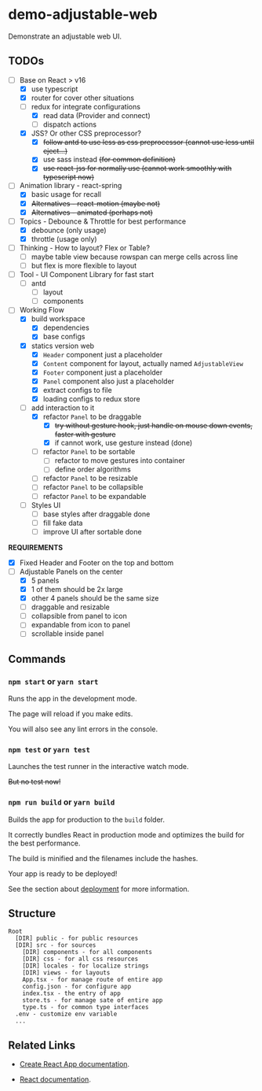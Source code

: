 # demo-adjustable-web

Demonstrate an adjustable web UI.

## TODOs

- [ ] Base on React > v16
  - [x] use typescript
  - [x] router for cover other situations
  - [ ] redux for integrate configurations
    - [x] read data (Provider and connect)
    - [ ] dispatch actions
  - [x] JSS? Or other CSS preprocessor?
    - [x] ~~follow antd to use less as css preprocessor (cannot use less until eject...)~~
    - [x] use sass instead ~~(for common definition)~~
    - [x] ~~use react-jss for normally use (cannot work smoothly with typescript now)~~
- [ ] Animation library - react-spring
  - [x] basic usage for recall
  - [x] ~~Alternatives - react-motion (maybe not)~~
  - [x] ~~Alternatives - animated (perhaps not)~~
- [ ] Topics - Debounce & Throttle for best performance
  - [x] debounce (only usage)
  - [x] throttle (usage only)
- [ ] Thinking - How to layout? Flex or Table?
  - [ ] maybe table view because rowspan can merge cells across line
  - [ ] but flex is more flexible to layout
- [ ] Tool - UI Component Library for fast start
  - [ ] antd
    - [ ] layout
    - [ ] components
- [ ] Working Flow
  - [x] build workspace
    - [x] dependencies
    - [x] base configs
  - [x] statics version web
    - [x] `Header` component just a placeholder
    - [x] `Content` component for layout, actually named `AdjustableView`
    - [x] `Footer` component just a placeholder
    - [x] `Panel` component also just a placeholder
    - [x] extract configs to file
    - [x] loading configs to redux store
  - [ ] add interaction to it
    - [x] refactor `Panel` to be draggable
      - [x] ~~try without gesture hook, just handle on mouse down events, faster with gesture~~
      - [x] if cannot work, use gesture instead (done)
    - [ ] refactor `Panel` to be sortable
      - [ ] refactor to move gestures into container
      - [ ] define order algorithms
    - [ ] refactor `Panel` to be resizable
    - [ ] refactor `Panel` to be collapsible
    - [ ] refactor `Panel` to be expandable
  - [ ] Styles UI
    - [ ] base styles after draggable done
    - [ ] fill fake data
    - [ ] improve UI after sortable done

**REQUIREMENTS**

- [x] Fixed Header and Footer on the top and bottom
- [ ] Adjustable Panels on the center
  - [x] 5 panels
  - [x] 1 of them should be 2x large
  - [x] other 4 panels should be the same size
  - [ ] draggable and resizable
  - [ ] collapsible from panel to icon
  - [ ] expandable from icon to panel
  - [ ] scrollable inside panel

## Commands

### `npm start` or `yarn start`

Runs the app in the development mode.

The page will reload if you make edits.

You will also see any lint errors in the console.

### `npm test` or `yarn test`

Launches the test runner in the interactive watch mode.

~~But no test now!~~

### `npm run build` or `yarn build`

Builds the app for production to the `build` folder.

It correctly bundles React in production mode and optimizes the build for the best performance.

The build is minified and the filenames include the hashes.

Your app is ready to be deployed!

See the section about [deployment](https://facebook.github.io/create-react-app/docs/deployment) for more information.

## Structure

```text
Root
  [DIR] public - for public resources
  [DIR] src - for sources
    [DIR] components - for all components
    [DIR] css - for all css resources
    [DIR] locales - for localize strings
    [DIR] views - for layouts
    App.tsx - for manage route of entire app
    config.json - for configure app
    index.tsx - the entry of app
    store.ts - for manage sate of entire app
    type.ts - for common type interfaces
  .env - customize env variable
  ...
```

## Related Links

- [Create React App documentation](https://facebook.github.io/create-react-app/docs/getting-started).

- [React documentation](https://reactjs.org/).
